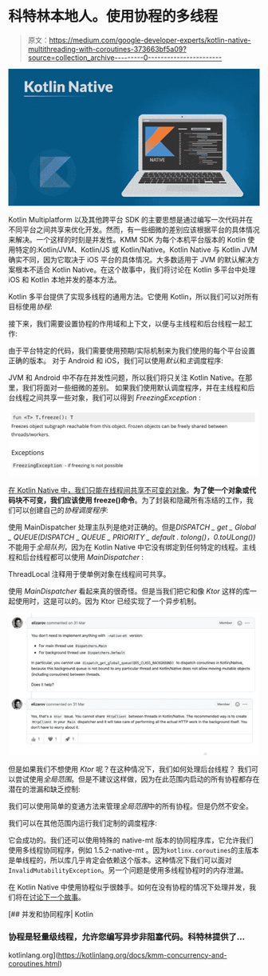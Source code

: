 # 科特林本地人。使用协程的多线程

> 原文：<https://medium.com/google-developer-experts/kotlin-native-multithreading-with-coroutines-373663bf5a09?source=collection_archive---------0----------------------->

![](img/9982e95287268f37c04f2aa5884cbc32.png)

Kotlin Multiplatform 以及其他跨平台 SDK 的主要思想是通过编写一次代码并在不同平台之间共享来优化开发。然而，有一些细微的差别应该根据平台的具体情况来解决。一个这样的时刻是并发性。KMM SDK 为每个本机平台版本的 Kotlin 使用特定的:Kotlin/JVM、Kotlin/JS 或 Kotlin/Native。Kotlin Native 与 Kotlin JVM 确实不同，因为它取决于 iOS 平台的具体情况。大多数适用于 JVM 的默认解决方案根本不适合 Kotlin Native。在这个故事中，我们将讨论在 Kotlin 多平台中处理 iOS 和 Kotlin 本地并发的基本方法。

Kotlin 多平台提供了实现多线程的通用方法。它使用 Kotlin，所以我们可以对所有目标使用*协程*:

接下来，我们需要设置协程的作用域和上下文，以便与主线程和后台线程一起工作:

由于平台特定的代码，我们需要使用预期/实际机制来为我们使用的每个平台设置正确的版本。
对于 Android 和 iOS，我们可以使用*默认*和*主*调度程序:

JVM 和 Android 中不存在并发性问题，所以我们将只关注 Kotlin Native。在那里，我们将面对一些细微的差别。
如果我们使用默认调度程序，并在主线程和后台线程之间共享一些对象，我们可以得到 *FreezingException* :

![](img/6ede60c5ed1156f9676bd61d0ec343d7.png)

[在 Kotlin Native 中，我们只能在线程间共享不可变的对象](https://kotlinlang.org/api/latest/jvm/stdlib/kotlin.native.concurrent/freeze.html)。**为了使一个对象或代码块不可变，我们应该使用 freeze()命令**。为了封装和隐藏所有冻结的工作，我们可以创建自己的*协程调度程序*:

使用 MainDispatcher 处理主队列是绝对正确的。但是*DISPATCH _ get _ Global _ QUEUE(DISPATCH _ QUEUE _ PRIORITY _ default . tolong()，0.toULong())* 不能用于*全局队列*，因为在 Kotlin Native 中它没有绑定到任何特定的线程。主线程和后台线程都可以使用 *MainDispatcher* :

ThreadLocal 注释用于使单例对象在线程间可共享。

使用 *MainDispatcher* 看起来真的很奇怪。但是当我们把它和像 *Ktor* 这样的库一起使用时，这是可以的。因为 Ktor 已经实现了一个异步机制。

![](img/71a6391dae7467524af88bb87a568ca1.png)

但是如果我们不想使用 *Ktor* 呢？在这种情况下，我们如何处理后台线程？
我们可以尝试使用*全局范围*。但是不建议这样做，因为在此范围内启动的所有协程都存在潜在的泄漏和缺乏控制:

我们可以使用简单的变通方法来管理*全局范围*中的所有协程。但是仍然不安全。

我们可以在其他范围内运行我们定制的调度程序:

它会成功的。我们还可以使用特殊的 native-mt 版本的协同程序库，它允许我们使用多线程协同程序，例如 1.5.2-native-mt 。因为`kotlinx.coroutines`的主版本是单线程的，所以库几乎肯定会依赖这个版本。这种情况下我们可以面对`InvalidMutabilityException`。另一个问题是使用多线程协程时的内存泄漏。

在 Kotlin Native 中使用协程似乎很棘手。如何在没有协程的情况下处理并发，我们将在[讨论下一个故事](/p/56599ea33620)。

[](https://kotlinlang.org/docs/kmm-concurrency-and-coroutines.html) [## 并发和协同程序| Kotlin

### 协程是轻量级线程，允许您编写异步非阻塞代码。科特林提供了…

kotlinlang.org](https://kotlinlang.org/docs/kmm-concurrency-and-coroutines.html)